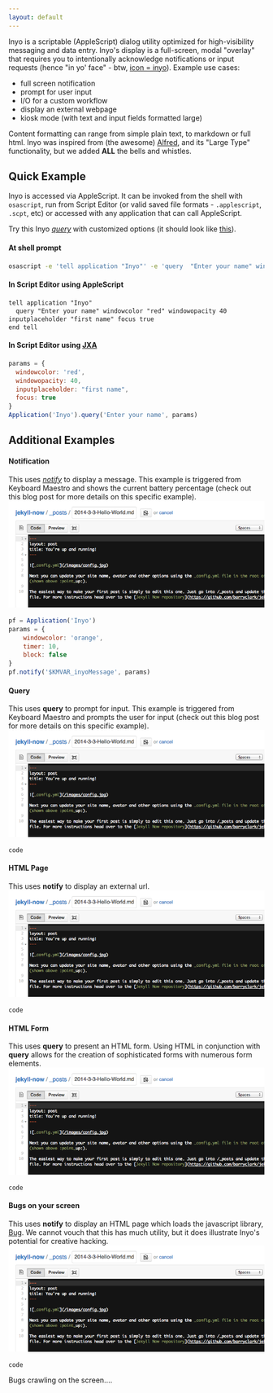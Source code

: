 ```yaml
---
layout: default
---
```


Inyo is a scriptable (AppleScript) dialog utility optimized for high-visibility messaging and data entry. Inyo's display is a full-screen, modal "overlay" that requires you to intentionally acknowledge notifications or input requests (hence "in yo' face" - btw, [icon = inyo](#icon)). Example use cases:

* full screen notification
* prompt for user input
* I/O for a custom workflow
* display an external webpage
* kiosk mode (with text and input fields formatted large)

Content formatting can range from simple plain text, to markdown or full html. Inyo was inspired from (the awesome) [Alfred](http://www.alfredapp.com/), and its "Large Type" functionality, but we added **ALL** the bells and whistles.


## Quick Example

Inyo is accessed via AppleScript. It can be invoked from the shell with `osascript`, run from Script Editor (or valid saved file formats - `.applescript`, `.scpt`, etc) or accessed with any application that can call AppleScript.

Try this Inyo [_query_](documentation.html#query) with customized options (it should look like <a href="images/maschine.png" data-lightbox="image-1" data-title="My caption">this</a>).

#### At shell prompt

```sh
osascript -e 'tell application "Inyo"' -e 'query  "Enter your name" windowcolor "red" windowopacity 40 inputcolor "#0000ff" inputplaceholder "first name" focus true' -e 'end tell'
```

#### In Script Editor using AppleScript

```applescript
tell application "Inyo"
  query "Enter your name" windowcolor "red" windowopacity 40 inputplaceholder "first name" focus true
end tell
```

#### In Script Editor using [JXA](https://developer.apple.com/library/mac/releasenotes/InterapplicationCommunication/RN-JavaScriptForAutomation/index.html)

```javascript
params = {
  windowcolor: 'red',
  windowopacity: 40,
  inputplaceholder: "first name",
  focus: true
}
Application('Inyo').query('Enter your name', params)
```


## Additional Examples

#### Notification
This uses [_notify_](documentation.html#notify) to display a message. This example is triggered from Keyboard Maestro and shows the current battery percentage (check out this blog post for more details on this specific example).
<a href="images/maschine.png" data-lightbox="image-2" data-title="h"><img src="images/maschine_thumbnail.png"/></a>

```javascript
pf = Application('Inyo')
params = {
    windowcolor: 'orange',
    timer: 10,
    block: false
}
pf.notify('$KMVAR_inyoMessage', params)
```

#### Query
This uses **query** to prompt for input. This example is triggered from Keyboard Maestro and prompts the user for input (check out this blog post for more details on this specific example).
<a href="images/maschine.png" data-lightbox="image-2" data-title="h"><img src="images/maschine_thumbnail.png"/></a>

```
code
```


#### HTML Page
This uses **notify** to display an external url.
<a href="images/maschine.png" data-lightbox="image-2" data-title="h"><img src="images/maschine_thumbnail.png"/></a>

```
code
```

#### HTML Form
This uses **query** to present an HTML form. Using HTML in conjunction with **query** allows for the creation of sophisticated forms with numerous form elements.
<a href="images/maschine.png" data-lightbox="image-2" data-title="h"><img src="images/maschine_thumbnail.png"/></a>

```
code
```

#### Bugs on your screen
This uses **notify** to display an HTML page which loads the javascript library, [Bug](http://auz.github.io/Bug/). We cannot vouch that this has much utility, but it does illustrate Inyo's potential for creative hacking.
<a href="images/maschine.png" data-lightbox="image-2" data-title="h"><img src="images/maschine_thumbnail.png"/></a>

```
code
```

Bugs crawling on the screen....
